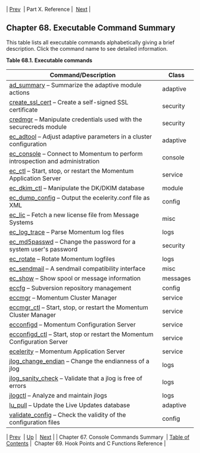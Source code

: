 | [Prev](console_commands)  | Part X. Reference |  [Next](hooks) |

## Chapter 68. Executable Command Summary

This table lists all executable commands alphabetically giving a brief description. Click the command name to see detailed information.

<a name="exe.commands-all"></a>

**Table 68.1. Executable commands**

| Command/Description | Class |
| --- | --- |
| [ad_summary](executable.ad_summary "ad_summary") – Summarize the adaptive module actions | adaptive |
| [create_ssl_cert](executable.create_ssl_cert "create_ssl_cert") – Create a self-signed SSL certificate | security |
| [credmgr](executable.credmgr "credmgr") – Manipulate credentials used with the securecreds module | security |
| [ec_adtool](executable.ec_adtool "ec_adtool") – Adjust adaptive parameters in a cluster configuration | adaptive |
| [ec_console](executable.ec_console "ec_console") – Connect to Momentum to perform introspection and administration | console |
| [ec_ctl](executable.ec_ctl "ec_ctl") – Start, stop, or restart the Momentum Application Server | service |
| [ec_dkim_ctl](executable.ec_dkim_ctl "ec_dkim_ctl") – Manipulate the DK/DKIM database | module |
| [ec_dump_config](executable.ec_dump_config "ec_dump_config") – Output the ecelerity.conf file as XML | config |
| [ec_lic](executable.ec_lic "ec_lic") – Fetch a new license file from Message Systems | misc |
| [ec_log_trace](executable.ec_log_trace "ec_log_trace") – Parse Momentum log files | logs |
| [ec_md5passwd](executable.ec_md5passwd "ec_md5passwd") – Change the password for a system user's password | security |
| [ec_rotate](executable.ec_rotate "ec_rotate") – Rotate Momentum logfiles | logs |
| [ec_sendmail](executable.ec_sendmail "ec_sendmail") – A sendmail compatibility interface | misc |
| [ec_show](executable.ec_show "ec_show") – Show spool or message information | messages |
| [eccfg](executable.eccfg "eccfg") – Subversion repository management | config |
| [eccmgr](executable.eccmgr "eccmgr") – Momentum Cluster Manager | service |
| [eccmgr_ctl](executable.eccmgr_ctl "eccmgr_ctl") – Start, stop, or restart the Momentum Cluster Manager | service |
| [ecconfigd](executable.ecconfigd "ecconfigd") – Momentum Configuration Server | service |
| [ecconfigd_ctl](executable.ecconfigd_ctl "ecconfigd_ctl") – Start, stop or restart the Momentum Configuration Server | service |
| [ecelerity](executable.ecelerity "ecelerity") – Momentum Application Server | service |
| [jlog_change_endian](executable.jlog_change_endian "jlog_change_endian") – Change the endianness of a jlog | logs |
| [jlog_sanity_check](executable.jlog_sanity_check "jlog_sanity_check") – Validate that a jlog is free of errors | logs |
| [jlogctl](executable.jlogctl "jlogctl") – Analyze and maintain jlogs | logs |
| [lu_pull](executable.lu_pull "lu_pull") – Update the Live Updates database | adaptive |
| [validate_config](executable.validate_config "validate_config") – Check the validity of the configuration files | config |

| [Prev](console_commands)  | [Up](p.reference) |  [Next](hooks) |
| Chapter 67. Console Commands Summary  | [Table of Contents](index) |  Chapter 69. Hook Points and C Functions Reference |


